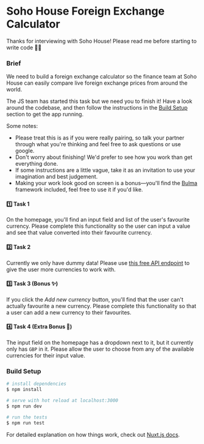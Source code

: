 # Soho House Foreign Exchange Calculator

Thanks for interviewing with Soho House! Please read me before starting to write code 🧑‍💻

### Brief

We need to build a foreign exchange calculator so the finance team at Soho House can easily compare live foreign exchange prices from around the world.

The JS team has started this task but we need you to finish it! Have a look around the codebase, and then follow the instructions in the [Build Setup](#build-setup) section to get the app running.


Some notes:

- Please treat this is as if you were really pairing, so talk your partner through what you're thinking and feel free to ask questions or use google.
- Don't worry about finishing! We'd prefer to see how you work than get everything done.
- If some instructions are a little vague, take it as an invitation to use your imagination and best judgement.
- Making your work look good on screen is a bonus—you'll find the [Bulma](https://bulma.io/documentation/) framework included, feel free to use it if you'd like.

#### 1️⃣ Task 1

On the homepage, you'll find an input field and list of the user's favourite currency. Please complete this functionality so the user can input a value and see that value converted into their favourite currency.

#### 2️⃣ Task 2

Currently we only have dummy data! Please use [this free API endpoint](https://exchangerate.host/) to give the user more currencies to work with.

#### 3️⃣ Task 3 (Bonus ✨)

If you click the _Add new currency_ button, you'll find that the user can't actually favourite a new currency. Please complete this functionality so that a user can add a new currency to their favourites.

#### 4️⃣ Task 4 (Extra Bonus 🚀)

The input field on the homepage has a dropdown next to it, but it currently only has `GBP` in it. Please allow the user to choose from any of the available currencies for their input value.

### Build Setup

```bash
# install dependencies
$ npm install

# serve with hot reload at localhost:3000
$ npm run dev

# run the tests
$ npm run test
```

For detailed explanation on how things work, check out [Nuxt.js docs](https://nuxtjs.org).
